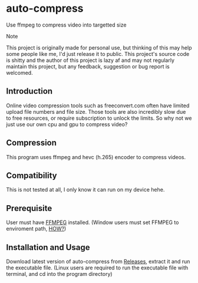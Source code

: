# auto-compress
Use ffmpeg to compress video into targetted size
> [!NOTE]
> This project is originally made for personal use, but thinking of this may help some people like me, I'd just release it to public.
> This project's source code is shitty and the author of this project is lazy af and may not regularly maintain this project, but any feedback, suggestion or bug report is welcomed.

## Introduction
Online video compression tools such as freeconvert.com often have limited upload file numbers and file size. Those tools are also incredibly slow due to free resources, or require subscription to unlock the limits. So why not we just use our own cpu and gpu to compress video?

## Compression
This program uses ffmpeg and hevc (h.265) encoder to compress videos.

## Compatibility
This is not tested at all, I only know it can run on my device hehe.

## Prerequisite
User must have [FFMPEG](https://www.ffmpeg.org/) installed. (Window users must set FFMPEG to enviroment path, [HOW?](https://www.editframe.com/guides/how-to-install-and-start-using-ffmpeg-in-under-10-minutes))

## Installation and Usage
Download latest version of auto-compress from [Releases](https://github.com/roogue/auto-compress/releases), extract it and run the executable file. (Linux users are required to run the executable file with terminal, and cd into the program directory)
